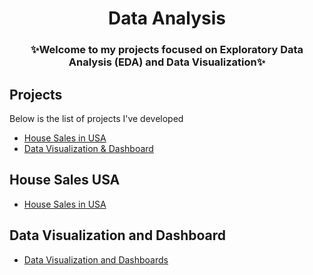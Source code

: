 <h1 align="center">Data Analysis</h1>

<h3 align="center">✨Welcome to my projects focused on Exploratory Data Analysis (EDA) and Data Visualization✨</h2>

## Projects
Below is the list of projects I've developed

- [House Sales in USA](#house-sales-usa)
- [Data Visualization & Dashboard](#data-visualization-and-dashboard)

## House Sales USA

- [House Sales in USA](https://github.com/gut0oliveira/Data-Analysis-Insights/tree/main/House-Sales-USA)

## Data Visualization and Dashboard

- [Data Visualization and Dashboards](https://github.com/gut0oliveira/Data-Analysis-Insights/tree/main/Data-Visualization-Dashboards)
